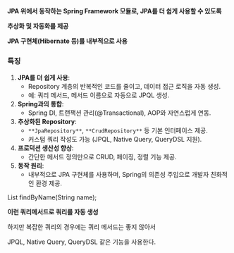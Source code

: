   

**JPA 위에서 동작하는 Spring Framework 모듈로, JPA를 더 쉽게 사용할 수 있도록**

**추상화 및 자동화를 제공**

**JPA 구현체(Hibernate 등)를 내부적으로 사용**

  

### **특징**

1. **JPA를 더 쉽게 사용**:
    - Repository 계층의 반복적인 코드를 줄이고, 데이터 접근 로직을 자동 생성.
    - 예: 쿼리 메서드, 메서드 이름으로 자동으로 JPQL 생성.
2. **Spring과의 통합**:
    - Spring DI, 트랜잭션 관리(@Transactional), AOP와 자연스럽게 연동.
3. **추상화된 Repository**:
    - `**JpaRepository**`, `**CrudRepository**` 등 기본 인터페이스 제공.
    - 커스텀 쿼리 작성도 가능 (JPQL, Native Query, QueryDSL 지원).
4. **프로덕션 생산성 향상**:
    - 간단한 메서드 정의만으로 CRUD, 페이징, 정렬 기능 제공.
5. **동작 원리**:
    - 내부적으로 JPA 구현체를 사용하며, Spring의 의존성 주입으로 개발자 친화적인 환경 제공.

  

List<User> findByName(String name);

**이런 쿼리메서드로 쿼리를 자동 생성**

하지만 복잡한 쿼리의 경우에는 쿼리 메서드는 좋지 않아서

JPQL, Native Query, QueryDSL 같은 기능을 사용한다.